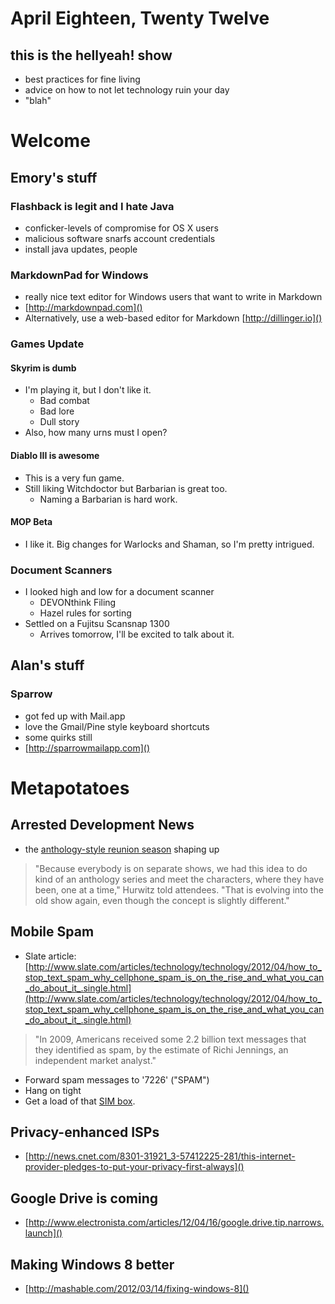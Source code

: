 # April Eighteen, Twenty Twelve
## this is the hellyeah! show
* best practices for fine living
* advice on how to not let technology ruin your day
* "blah"

# Welcome

## Emory's stuff

### Flashback is legit and I hate Java
* conficker-levels of compromise for OS X users
* malicious software snarfs account credentials
* install java updates, people

### MarkdownPad for Windows
* really nice text editor for Windows users that want to write in Markdown
* [http://markdownpad.com]()
* Alternatively, use a web-based editor for Markdown [http://dillinger.io]()

### Games Update

#### Skyrim is dumb
* I'm playing it, but I don't like it.
	* Bad combat
	* Bad lore
	* Dull story
* Also, how many urns must I open?

#### Diablo III is awesome 
* This is a very fun game.
* Still liking Witchdoctor but Barbarian is great too.
	* Naming a Barbarian is hard work.

#### MOP Beta
* I like it.  Big changes for Warlocks and Shaman, so I'm pretty intrigued.

### Document Scanners
* I looked high and low for a document scanner
	* DEVONthink Filing
	* Hazel rules for sorting
* Settled on a Fujitsu Scansnap 1300
	* Arrives tomorrow, I'll be excited to talk about it.

## Alan's stuff

### Sparrow
* got fed up with Mail.app
* love the Gmail/Pine style keyboard shortcuts
* some quirks still
* [http://sparrowmailapp.com]()

# Metapotatoes

## Arrested Development News

* the [anthology-style reunion season](http://www.hollywoodreporter.com/live-feed/nab-netflix-arrested-development-313075) shaping up
> "Because everybody is on separate shows, we had this idea to do kind of an anthology series and meet the characters, where they have been, one at a time," Hurwitz told attendees. "That is evolving into the old show again, even though the concept is slightly different."

## Mobile Spam

* Slate article: [http://www.slate.com/articles/technology/technology/2012/04/how_to_stop_text_spam_why_cellphone_spam_is_on_the_rise_and_what_you_can_do_about_it_.single.html](http://www.slate.com/articles/technology/technology/2012/04/how_to_stop_text_spam_why_cellphone_spam_is_on_the_rise_and_what_you_can_do_about_it_.single.html)
> "In 2009, Americans received some 2.2 billion text messages that they identified as spam, by the estimate of Richi Jennings, an independent market analyst."
* Forward spam messages to '7226' ("SPAM")
* Hang on tight
* Get a load of that [SIM box](http://www.aliexpress.com/product-gs/371096150-GSM-Gateway-Sim-Box-64-Cars-Sim-rotate-IMEI-Generate-Cell-base-choose-Auto--wholesalers.html).

## Privacy-enhanced ISPs
* [http://news.cnet.com/8301-31921_3-57412225-281/this-internet-provider-pledges-to-put-your-privacy-first-always]()

## Google Drive is coming
* [http://www.electronista.com/articles/12/04/16/google.drive.tip.narrows.launch]()

## Making Windows 8 better
* [http://mashable.com/2012/03/14/fixing-windows-8]()
